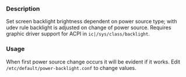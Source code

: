 ### Description

Set screen backlight brightness dependent on power source type; with udev rule backlight is adjusted on change of power source.  Requires graphic driver support for ACPI in `ic|/sys/class/backlight`.

### Usage

When first power source change occurs it will be evident if it works.  Edit `/etc/default/power-backlight.conf` to change values.
